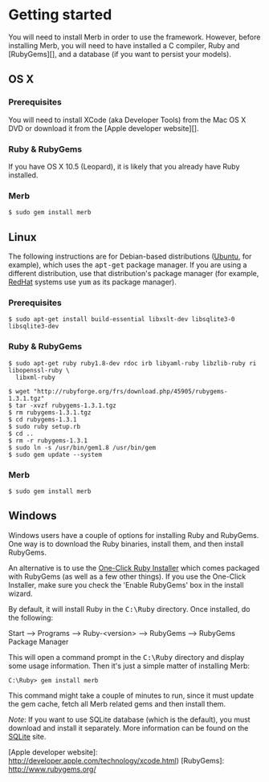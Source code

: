# Getting started
You will need to install Merb in order to use the framework.
However, before installing Merb,
you will need to have installed a C compiler, Ruby and [RubyGems][],
and a database (if you want to persist your models).

## OS X

### Prerequisites
You will need to install XCode (aka Developer Tools) from the Mac OS X DVD
or download it from the [Apple developer website][].

### Ruby & RubyGems
If you have OS X 10.5 (Leopard),
it is likely that you already have Ruby installed.

### Merb
    $ sudo gem install merb


## Linux
The following instructions are for Debian-based distributions ([Ubuntu](http://www.ubuntu.com/), for example),
which uses the <tt>apt-get</tt> package manager.
If you are using a different distribution, use that distribution's package manager
(for example, [RedHat](http://www.redhat.com/) systems use <tt>yum</tt> as its package manager).

### Prerequisites

    $ sudo apt-get install build-essential libxslt-dev libsqlite3-0 libsqlite3-dev

### Ruby & RubyGems

    $ sudo apt-get ruby ruby1.8-dev rdoc irb libyaml-ruby libzlib-ruby ri libopenssl-ruby \
      libxml-ruby

    $ wget "http://rubyforge.org/frs/download.php/45905/rubygems-1.3.1.tgz"
    $ tar -xvzf rubygems-1.3.1.tgz
    $ rm rubygems-1.3.1.tgz
    $ cd rubygems-1.3.1
    $ sudo ruby setup.rb
    $ cd ..
    $ rm -r rubygems-1.3.1
    $ sudo ln -s /usr/bin/gem1.8 /usr/bin/gem
    $ sudo gem update --system


### Merb

    $ sudo gem install merb


## Windows
Windows users have a couple of options for installing Ruby and RubyGems.
One way is to download the Ruby binaries, install them, and then install RubyGems.

An alternative is to use the [One-Click Ruby Installer](http://rubyinstaller.rubyforge.org/wiki/wiki.pl)
which comes packaged with RubyGems (as well as a few other things). If you use
the One-Click Installer, make sure you check the 'Enable RubyGems' box in the
install wizard.

By default, it will install Ruby in the <tt>C:\Ruby</tt> directory.
Once installed, do the following:

Start --&gt; Programs --&gt; Ruby-&lt;version&gt; --&gt; RubyGems --&gt; RubyGems Package Manager

This will open a command prompt in the <tt>C:\Ruby</tt> directory and display
some usage information.  Then it's just a simple matter of installing Merb:

    C:\Ruby> gem install merb

This command might take a couple of minutes to run, since it must update the gem
cache, fetch all Merb related gems and then install them.

_Note_: If you want to use SQLite database (which is the default), you must
download and install it separately. More information can be found on the
[SQLite](http://www.sqlite.org/) site.


[Apple developer website]: http://developer.apple.com/technology/xcode.html)
[RubyGems]:                http://www.rubygems.org/
